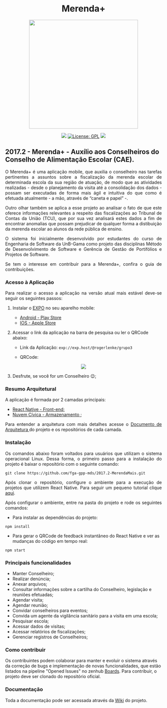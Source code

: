 <h1 align="center">Merenda+</h1>

<p align="center"><img src="https://raw.githubusercontent.com/wiki/fga-gpp-mds/2017.2-Grupo3/Imagens/Malu_Merenda.jpg" width="350px"></p>

<p align="center">
<a href="https://circleci.com/gh/fga-gpp-mds/2017.2-Grupo3"><img src="https://circleci.com/gh/fga-gpp-mds/2017.2-MerendaMais.svg?style=shield&circle-token=:circle-token"></a>
<a href="https://www.gnu.org/licenses/gpl-3.0.en.html"><img src="https://img.shields.io/aur/license/yaourt.svg" alt="License: GPL"></a>  
<a href="https://codeclimate.com/github/fga-gpp-mds/2017.2-MerendaMais/test_coverage"><img src="https://api.codeclimate.com/v1/badges/da7b1a4300b6c84c409b/test_coverage" /></a>
</p>


## 2017.2 - Merenda+ - Auxílio aos Conselheiros do Conselho de Alimentação Escolar (CAE).

<p align="justify">O Merenda+ é uma aplicação mobile, que auxilia o conselheiro nas tarefas pertinentes a assuntos sobre a fiscalização da merenda escolar de determinada escola da sua região de atuação, de modo que as atividades realizadas - desde o planejamento da visita até a consolidação dos dados - possam ser executadas de forma mais ágil e intuitiva do que como é efetuada atualmente - a mão, através de “caneta e papel” -.</p>

<p align="justify">Outro olhar também se aplica a esse projeto ao analisar o fato de que este oferece informações relevantes a respeito das fiscalizações ao Tribunal de Contas da União (TCU), que por sua vez analisará estes dados a fim de encontrar anomalias que possam prejudicar de qualquer forma a distibuição da merenda escolar ao alunos da rede pública de ensino.</p> 

<p align="justify">O sistema foi inicialmente desenvolvido por estudantes do curso de Engenharia de Software da UnB-Gama como projeto das disciplinas Método de Desenvolvimento de Software e Gerência de Gestão de Portifólios e Projetos de Software.</p>

<p align="justify">Se tem o interesse em contribuir para a Merenda+, confira o guia de contribuições.</p>

### Acesso à Aplicação

<p align="justify">Para realizar o acesso a aplicação na versão atual mais estável deve-se seguir os seguintes passos: </p>

1. Instalar o <a href="https://expo.io/">EXPO</a> no seu aparelho mobile:
   *  <a href="https://play.google.com/store/apps/details?id=host.exp.exponent&hl=pt_BR">Android - Play Store</a>
   *  <a href="https://itunes.apple.com/us/app/expo-client/id982107779?mt=8">IOS - Apple Store</a>

2. Acessar o link da aplicação na barra de pesquisa ou ler o QRCode abaixo:
   * Link da Aplicação: 
```exp://exp.host/@rogerlenke/grupo3```

   * QRCode: 
<p align="center"><img src="https://raw.githubusercontent.com/wiki/fga-gpp-mds/2017.2-Grupo3/Imagens/Application_QRCode.jpg"></p>

3. Desfrute, se você for um Conselheiro :wink:;

### Resumo Arquitetural

<p align="justify">A aplicação é formada por 2 camadas principais: </p>

* <a href="https://github.com/fga-gpp-mds/2017.2-MerendaMais">React Native - Front-end;
* <a href="https://github.com/AppCivicoPlataforma/AppCivico">Nuvem Cívica - Armazenamento </a>;

<p align="justify">Para entender a arquitetura com mais detalhes acesse o <a href="https://github.com/fga-gpp-mds/2017.2-MerendaMais/wiki/Documento-de-Arquitetura">Documento de Arquitetura </a> do projeto e os repositórios de cada camada. </p>

### Instalação

<p align="justify">Os comandos abaixo foram voltados para usuários que utilizam o sistema operacional Linux. Dessa forma, o primeiro passo para a instalação do projeto é baixar o repositório com o seguinte comando:</p>

```git clone https://github.com/fga-gpp-mds/2017.2-MerendaMais.git```

<p align="justify">Após clonar o repositório, configure o ambiente para a execução de projetos que utilizem React Native. Para seguir um pequeno tutorial clique <a href="https://github.com/fga-gpp-mds/2017.2-MerendaMais/wiki/Configura%C3%A7%C3%A3o-do-Ambiente">aqui</a>.</p>

<p align="justify">Após configurar o ambiente, entre na pasta do projeto e rode os seguintes comandos:</p>

* Para instalar as dependências do projeto:

```npm install```

* Para gerar o QRCode de feedback instantâneo do React Native e ver as mudanças do código em tempo real:

```npm start```

### Principais funcionalidades

* Manter Conselheiro;
* Realizar denúncia;
* Anexar arquivos;
* Consultar informações sobre a cartilha do Conselheiro, legislação e reuniões efetuadas;
* Agendar visita;
* Agendar reunião;
* Convidar conselheiros para eventos;
* Convida um agente da vigilância sanitário para a visita em uma escola;
* Pesquisar escola;
* Acessar dados de visitas;
* Acessar relatórios de fiscalizações;
* Gerenciar registros de Conselheiros;

### Como contribuir

Os contribuintes podem colaborar para manter e evoluir o sistema através da correção de bugs e implementação de novas funcionalidades, que estão listados na pipeline "Opened Issues" no zenhub <a href= "https://github.com/fga-gpp-mds/2017.2-MerendaMais/wiki#boards?repos=99947502">Boards</a>. Para contribuir, o projeto deve ser clonado do repositório oficial.

### Documentação

Toda a documentação pode ser acessada através da <a href="https://github.com/fga-gpp-mds/2017.2-MerendaMais/wiki">Wiki</a> do projeto.
